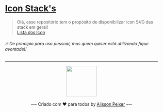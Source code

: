 # <a href="https://alissonpeixer.github.io/iconStacks/">Icon Stack's</a>
 
 > Olá, esse repositório tem o propósito de disponibilizar icon SVG das stack em geral!<br>
 > <a href="https://alissonpeixer.github.io/iconStacks/">Lista dos Icon</a>
 
 ###### 🔥 De principio para uso pessoal, mas quem quiser está utilizando fique avontade!! 
 
 <hr>
 <p align="center">
     <kdb>
       <img src="https://avatars.githubusercontent.com/u/48291580" width="100px" >
       <br>
     </kdb>
     <br>
     ---
     <span class="copyright">Criado com ❤️ para todos by  <a href="https://github.com/alissonpeixer">Alisson Peixer</a></span>
     ---
 </p>
